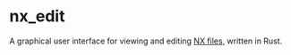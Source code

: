 # nx_edit

A graphical user interface for viewing and editing
[NX files](https://nxformat.github.io/), written in Rust.
